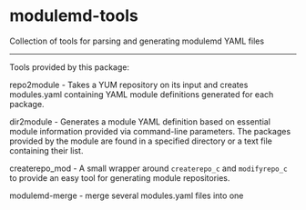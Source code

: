 # modulemd-tools

Collection of tools for parsing and generating modulemd YAML files

---

Tools provided by this package:

repo2module - Takes a YUM repository on its input and creates modules.yaml
    containing YAML module definitions generated for each package.

dir2module - Generates a module YAML definition based on essential module
    information provided via command-line parameters. The packages provided by
    the module are found in a specified directory or a text file containing
    their list.

createrepo_mod - A small wrapper around `createrepo_c` and `modifyrepo_c` to
    provide an easy tool for generating module repositories.

modulemd-merge - merge several modules.yaml files into one
